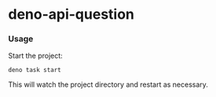 # deno-api-question

### Usage

Start the project:

```
deno task start
```

This will watch the project directory and restart as necessary.
